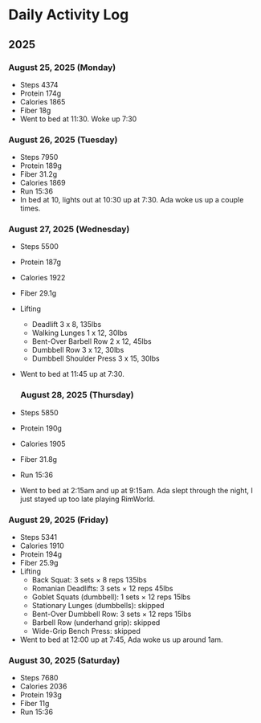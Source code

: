 # Daily Activity Log

## 2025

### August 25, 2025 (Monday)

- Steps 4374
- Protein 174g
- Calories 1865
- Fiber 18g
- Went to bed at 11:30. Woke up 7:30

### August 26, 2025 (Tuesday)

- Steps 7950
- Protein 189g
- Fiber 31.2g
- Calories 1869
- Run 15:36
- In bed at 10, lights out at 10:30 up at 7:30. Ada woke us up a couple times.

### August 27, 2025 (Wednesday)

- Steps 5500
- Protein 187g
- Calories 1922
- Fiber 29.1g
- Lifting

  - Deadlift 3 x 8, 135lbs
  - Walking Lunges 1 x 12, 30lbs
  - Bent-Over Barbell Row 2 x 12, 45lbs
  - Dumbbell Row 3 x 12, 30lbs
  - Dumbbell Shoulder Press 3 x 15, 30lbs

- Went to bed at 11:45 up at 7:30.

  ### August 28, 2025 (Thursday)

- Steps 5850
- Protein 190g
- Calories 1905
- Fiber 31.8g
- Run 15:36
- Went to bed at 2:15am and up at 9:15am. Ada slept through the night, I just stayed up too late playing RimWorld.

### August 29, 2025 (Friday)

- Steps 5341
- Calories 1910
- Protein 194g
- Fiber 25.9g
- Lifting
  - Back Squat: 3 sets × 8 reps 135lbs
  - Romanian Deadlifts: 3 sets × 12 reps 45lbs
  - Goblet Squats (dumbbell): 1 sets × 12 reps 15lbs
  - Stationary Lunges (dumbbells): skipped
  - Bent-Over Dumbbell Row: 3 sets × 12 reps 15lbs
  - Barbell Row (underhand grip): skipped
  - Wide-Grip Bench Press: skipped
- Went to bed at 12:00 up at 7:45, Ada woke us up around 1am.

### August 30, 2025 (Saturday)

- Steps 7680
- Calories 2036
- Protein 193g
- Fiber 11g
- Run 15:36
